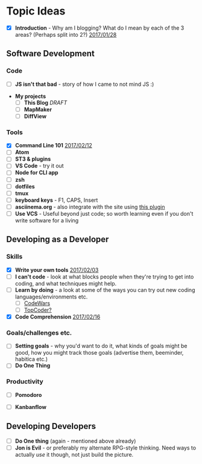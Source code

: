 # Topic Ideas

- [x] **Introduction** - Why am I blogging?  What do I mean by each of the 3 areas?  (Perhaps split into 2?) [2017/01/28](https://zerotdev.com/2017/01/28/Begin-Again-Once-More/)

## Software Development

### Code

- [ ] **JS isn't that bad** - story of how I came to not mind JS :)
- **My projects**
    - [ ] **This Blog** _DRAFT_
    - [ ] **MapMaker**
    - [ ] **DiffView**

### Tools

- [x] **Command Line 101** [2017/02/12](https://zerotdev.com/2017/02/12/Command-Line-101/)
- [ ] **Atom**
- [ ] **ST3 & plugins**
- [ ] **VS Code** - try it out
- [ ] **Node for CLI app**
- [ ] **zsh**
- [ ] **dotfiles**
- [ ] **tmux**
- [ ] **keyboard keys** - F1, CAPS, Insert
- [ ] **asciinema.org** - also integrate with the site using [this plugin](https://github.com/narongdejsrn/hexo-tag-asciinema)
- [ ] **Use VCS** - Useful beyond just code; so worth learning even if you don't write software for a living

## Developing as a Developer

### Skills

- [x] **Write your own tools** [2017/02/03](https://zerotdev.com/2017/02/03/Write-your-own-tools/)
- [ ] **I can't code** - look at what blocks people when they're trying to get into coding, and what techniques might help.
- [ ] **Learn by doing** - a look at some of the ways you can try out new coding languages/environments etc.
    - [ ] [CodeWars](www.codewars.com)
    - [ ] [TopCoder?](www.codewars.com)
- [x] **Code Comprehension** [2017/02/16](https://zerotdev.com/2017/02/16/Code-Comprehension-Practice/)

### Goals/challenges etc.

- [ ] **Setting goals** - why you'd want to do it, what kinds of goals might be good, how you might track those goals (advertise them, beeminder, habitica etc.)
- [ ] **Do One Thing**

### Productivity

- [ ] **Pomodoro**
- [ ] **Kanbanflow**


## Developing Developers

- [ ] **Do One thing** (again - mentioned above already)
- [ ] **Jon is Evil** - or preferably my alternate RPG-style thinking.  Need ways to actually _use_ it though, not just build the picture.
